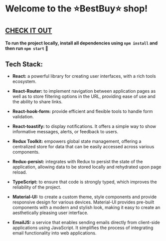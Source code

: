 # Welcome to the ⭐BestBuy⭐ shop!

## [CHECK IT OUT](https://tilugdmytro.github.io/studiopresto-shop/)

#### To run the project locally, install all dependencies using `npm install` and then run `npm start` 🚀

## Tech Stack:

- **React:** a powerful library for creating user interfaces, with a rich tools ecosystem.

- **React-Router:** to implement navigation between application pages as well as to store filtering options in the URL, providing ease of use and the ability to share links.

- **React-hook-form:** provide efficient and flexible tools to handle form validation.
  
- **React-toastify:** to display notifications. It offers a simple way to show informative messages, alerts, or feedback to users.
  
- **Redux Toolkit:** empowers global state management, offering a centralized store for data that can be easily accessed across various components. 
  
- **Redux-persist:** integrates with Redux to persist the state of the application, allowing data to be stored locally and rehydrated upon page reload.
  
- **TypeScript:** to ensure that code is strongly typed, which improves the reliability of the project.

- **Material-UI:**  to create a custom theme, style components and provide responsive design for various devices. Material-UI provides pre-built components with a modern and stylish look, making it easy to create an aesthetically pleasing user interface.
  
- **EmailJS:** a service that enables sending emails directly from client-side applications using JavaScript. It simplifies the process of integrating email functionality into web applications.
  

